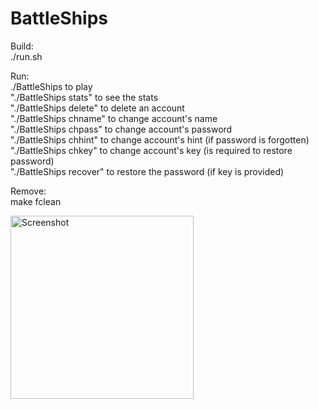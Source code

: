 # BattleShips

Build:  
  ./run.sh  
  
Run:  
  ./BattleShips to play  
  "./BattleShips stats" to see the stats  
  "./BattleShips delete" to delete an account  
  "./BattleShips chname" to change account's name  
  "./BattleShips chpass" to change account's password  
  "./BattleShips chhint" to change account's hint (if password is forgotten)  
  "./BattleShips chkey" to change account's key (is required to restore password)  
  "./BattleShips recover" to restore the password (if key is provided)  
  
Remove:  
  make fclean  
    
<img width="293" alt="Screenshot" src="https://user-images.githubusercontent.com/43540963/112680250-3455e500-8e7e-11eb-94d8-c72326b1bf71.png">

